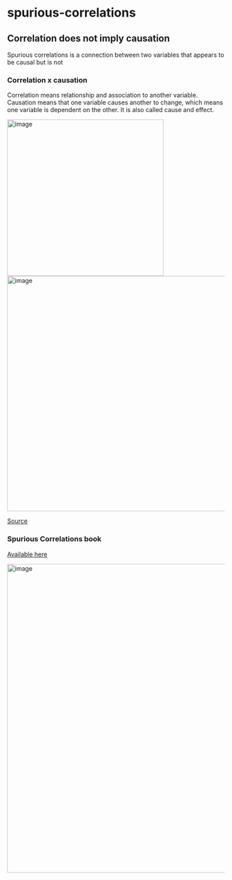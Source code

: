 # spurious-correlations

## Correlation does not imply causation

Spurious correlations is a connection between two variables that appears to be causal but is not

### Correlation x causation

Correlation means relationship and association to another variable. Causation means that one variable causes another to change, which means one variable is dependent on the other. It is also called cause and effect. 

<img width="362" alt="image" src="https://user-images.githubusercontent.com/45129483/206537270-d2c2e067-a6ad-4c11-9d11-2f929fd0bf20.png">
<img width="544" alt="image" src="https://user-images.githubusercontent.com/45129483/206538053-bd50a568-56a9-4387-bc64-b94fe07d1d20.png">



<a href = 'https://sundaskhalid.medium.com/correlation-vs-causation-in-data-science-66b6cfa702f0'> Source </a>

### Spurious Correlations book
<a href = 'http://tylervigen.com/spurious-correlations'> Available here </a>

<img width="714" alt="image" src="https://user-images.githubusercontent.com/45129483/206535270-32046ef1-cda9-4943-b5ff-357637bf135f.png">
